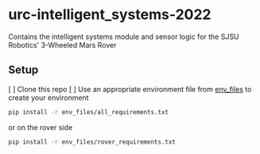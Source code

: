 # urc-intelligent_systems-2022

Contains the intelligent systems module and sensor logic for the SJSU Robotics' 3-Wheeled Mars Rover

## Setup

[ ] Clone this repo
[ ] Use an appropriate environment file from [env_files](env_files) to create your environment

```bash
pip install -r env_files/all_requirements.txt
```

or on the rover side

```bash
pip install -r env_files/rover_requirements.txt
```

